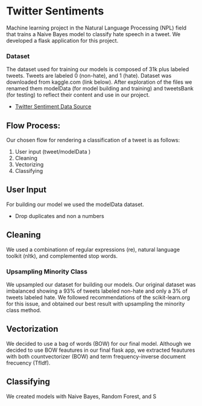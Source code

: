 # Twitter Sentiments
Machine learning project in the Natural Language Processing (NPL) field that trains a Naive Bayes model to classify hate speech in a tweet. We developed a flask application for this project.

### Dataset

The dataset used for training our models is composed of 31k plus labeled tweets. Tweets are labeled 0 (non-hate), and 1 (hate). Dataset was downloaded from kaggle.com (link below). After exploration of the files we renamed them modelData (for model building and training) and tweetsBank (for testing) to reflect their content and use in our project.

* [Twitter Sentiment Data Source](https://www.kaggle.com/arkhoshghalb/twitter-sentiment-analysis-hatred-speech)
  
## Flow Process:
Our chosen flow for rendering a classification of a tweet is as follows:
1. User input (tweet/modelData )
2. Cleaning
3. Vectorizing 
4. Classifying 

## User Input 
For building our model we used the modelData dataset. 
* Drop duplicates and non a numbers
  
## Cleaning
We used a combinationn of regular expressions (re), natural language toolkit (nltk), and complemented stop words.

### Upsampling Minority Class
We upsampled our dataset for building our models. Our original dataset was imbalanced showing a 93% of tweets labeled non-hate and only a 3% of tweets labeled hate. We followed recommendations of the scikit-learn.org for this issue, and obtained our best result with upsampling the minority class method.

## Vectorization
We decided to use a bag of words (BOW) for our final model. Although we decided to use BOW feautures in our final flask app, we extracted feautures with both countvectorizer (BOW) and term frequency-inverse document frecuency (TfIdf). 

## Classifying
We created models with Naive Bayes, Random Forest, and S

